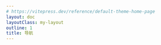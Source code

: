 ```yaml
---
# https://vitepress.dev/reference/default-theme-home-page
layout: doc
layoutClass: my-layout
outline: 1
title: 导航
---
```


<script setup>
import NavPage from '../components/nav-page/nav-page.vue'
</script>

<nav-page />
